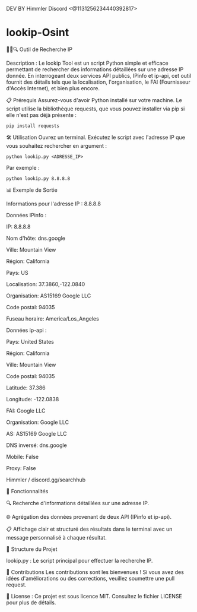 DEV BY Himmler Discord <@1131256234440392817>
# lookip-Osint

🕵️‍♂️🔍 Outil de Recherche IP

Description :
Le lookip Tool est un script Python simple et efficace permettant de rechercher des informations détaillées
sur une adresse IP donnée. En interrogeant deux services API publics, IPinfo et ip-api, cet outil fournit des détails tels que la localisation, 
l'organisation, le FAI (Fournisseur d'Accès Internet), et bien plus encore.

📋 Prérequis
Assurez-vous d'avoir Python installé sur votre machine. Le script utilise la bibliothèque requests, que vous pouvez installer via pip si elle n'est pas déjà présente :

```pip install requests```

🛠️ Utilisation
Ouvrez un terminal.
Exécutez le script avec l'adresse IP que vous souhaitez rechercher en argument :

```python lookip.py <ADRESSE_IP>```

Par exemple :

```python lookip.py 8.8.8.8```

📊 Exemple de Sortie

Informations pour l'adresse IP : 8.8.8.8

Données IPinfo :

  IP: 8.8.8.8
  
  Nom d'hôte: dns.google
  
  Ville: Mountain View
  
  Région: California
  
  Pays: US
  
  Localisation: 37.3860,-122.0840
  
  Organisation: AS15169 Google LLC
  
  Code postal: 94035
  
  Fuseau horaire: America/Los_Angeles

Données ip-api :

  Pays: United States
  
  Région: California
  
  Ville: Mountain View
  
  Code postal: 94035
  
  Latitude: 37.386
  
  Longitude: -122.0838

  FAI: Google LLC
  
  Organisation: Google LLC
  
  AS: AS15169 Google LLC
  
  DNS inversé: dns.google
  
  Mobile: False
  
  Proxy: False

Himmler / discord.gg/searchhub


🧩 Fonctionnalités

🔍 Recherche d'informations détaillées sur une adresse IP.

🌐 Agrégation des données provenant de deux API (IPinfo et ip-api).

📋 Affichage clair et structuré des résultats dans le terminal avec un message personnalisé à chaque résultat.

📂 Structure du Projet

lookip.py : Le script principal pour effectuer la recherche IP.

🤝 Contributions
Les contributions sont les bienvenues ! Si vous avez des idées d'améliorations ou des corrections, veuillez soumettre une pull request.

📜 License : 
Ce projet est sous licence MIT. Consultez le fichier LICENSE pour plus de détails.
